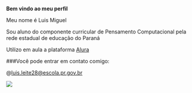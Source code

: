 **Bem vindo ao meu perfil**

Meu nome é Luis Miguel

Sou aluno do componente curricular de Pensamento Computacional pela rede estadual de educação do Paraná

Utilizo em aula a plataforma [Alura](https://www.alura.com.br)

###Você pode entrar em contato comigo:

@luis.leite28@escola.pr.gov.br

![](https://tenor.com/pt-BR/view/bolsonaro-gif-26755869)
